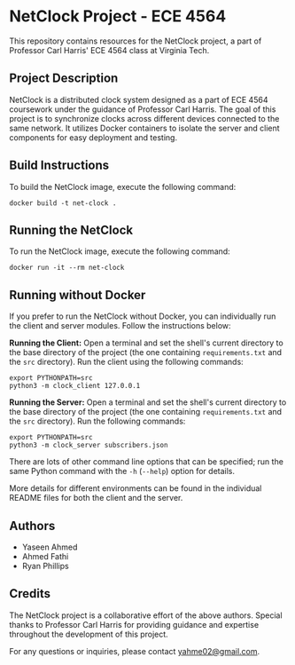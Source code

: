 
# NetClock Project - ECE 4564

  

This repository contains resources for the NetClock project, a part of Professor Carl Harris' ECE 4564 class at Virginia Tech.

  

## Project Description

NetClock is a distributed clock system designed as a part of ECE 4564 coursework under the guidance of Professor Carl Harris. The goal of this project is to synchronize clocks across different devices connected to the same network. It utilizes Docker containers to isolate the server and client components for easy deployment and testing.

  

## Build Instructions

To build the NetClock image, execute the following command:

  

```
docker build -t net-clock .
``````

  

## Running the NetClock

To run the NetClock image, execute the following command:

  

```
docker run -it --rm net-clock
`````

## Running without Docker
 If you prefer to run the NetClock without Docker, you can individually run the client and server modules. Follow the instructions below: 

**Running the Client:** Open a terminal and set the shell's current directory to the base directory of the project (the one containing `requirements.txt` and the `src` directory). Run the client using the following commands:

```
export PYTHONPATH=src
python3 -m clock_client 127.0.0.1
```

**Running the Server:**  Open a terminal and  set the shell's current directory to the base directory of the project (the one containing `requirements.txt` and the `src` directory). Run the following commands:
  
```
export PYTHONPATH=src
python3 -m clock_server subscribers.json
```

  

There are lots of other command line options that can be specified; run the same Python command with the `-h` (`--help`) option for details.

More details for different environments can be found in the individual README files for both the client and the server.

## Authors

- Yaseen Ahmed
- Ahmed Fathi
- Ryan Phillips

  

## Credits

The NetClock project is a collaborative effort of the above authors. Special thanks to Professor Carl Harris for providing guidance and expertise throughout the development of this project.

  

For any questions or inquiries, please contact yahme02@gmail.com.

 